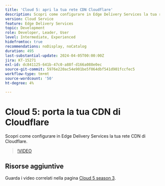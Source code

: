 ```yaml
---
title: 'Cloud 5: apri la tua rete CDN Cloudflare'
description: Scopri come configurare in Edge Delivery Services la tua rete CDN di Cloudflare.
version: Cloud Service
feature: Edge Delivery Services
topic: Development
role: Developer, Leader, User
level: Intermediate, Experienced
hidefromtoc: true
recommendations: noDisplay, noCatalog
duration: 495
last-substantial-update: 2024-04-05T00:00:00Z
jira: KT-15271
exl-id: dc841125-641b-47c0-a88f-d166a088e0ec
source-git-commit: 5976e220ac54e901be5f064dbf541d901fccfec5
workflow-type: tm+mt
source-wordcount: '50'
ht-degree: 4%

---
```


# Cloud 5: porta la tua CDN di Cloudflare

Scopri come configurare in Edge Delivery Services la tua rete CDN di Cloudflare.

>[!VIDEO](https://video.tv.adobe.com/v/3428100/?quality=12&learn=on)

## Risorse aggiuntive

Guarda i video correlati nella pagina [Cloud 5 season 3](../cloud5-season-3.md).
